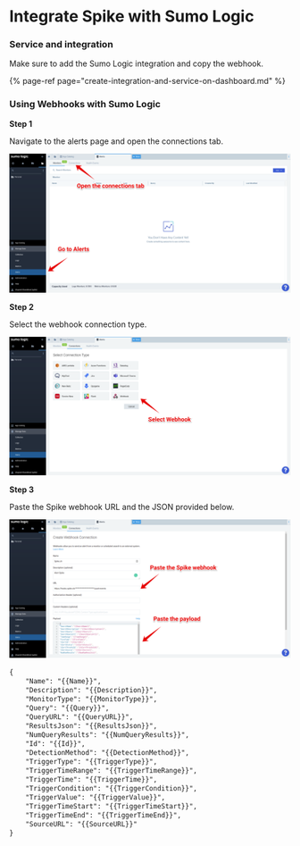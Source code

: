 # Integrate Spike with Sumo Logic

### Service and integration

Make sure to add the Sumo Logic integration and copy the webhook. 

{% page-ref page="create-integration-and-service-on-dashboard.md" %}



### Using Webhooks with Sumo Logic

**Step 1**

Navigate to the alerts page and open the connections tab.

![](../.gitbook/assets/group-28.png)



**Step 2**

Select the webhook connection type.

![](../.gitbook/assets/group-27.png)



**Step 3**

Paste the Spike webhook URL and the JSON provided below.

![](../.gitbook/assets/group-26.png)



```text
{
    "Name": "{{Name}}",
    "Description": "{{Description}}",
    "MonitorType": "{{MonitorType}}",
    "Query": "{{Query}}",
    "QueryURL": "{{QueryURL}}",
    "ResultsJson": "{{ResultsJson}}",
    "NumQueryResults": "{{NumQueryResults}}",
    "Id": "{{Id}}",
    "DetectionMethod": "{{DetectionMethod}}",
    "TriggerType": "{{TriggerType}}",
    "TriggerTimeRange": "{{TriggerTimeRange}}",
    "TriggerTime": "{{TriggerTime}}",
    "TriggerCondition": "{{TriggerCondition}}",
    "TriggerValue": "{{TriggerValue}}",
    "TriggerTimeStart": "{{TriggerTimeStart}}",
    "TriggerTimeEnd": "{{TriggerTimeEnd}}",
    "SourceURL": "{{SourceURL}}"
}
```

